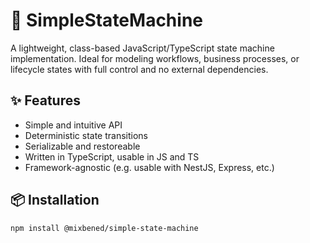 # 🧠 SimpleStateMachine

A lightweight, class-based JavaScript/TypeScript state machine implementation. Ideal for modeling workflows, business processes, or lifecycle states with full control and no external dependencies.

## ✨ Features

- Simple and intuitive API
- Deterministic state transitions
- Serializable and restoreable
- Written in TypeScript, usable in JS and TS
- Framework-agnostic (e.g. usable with NestJS, Express, etc.)

## 📦 Installation

```bash
npm install @mixbened/simple-state-machine
